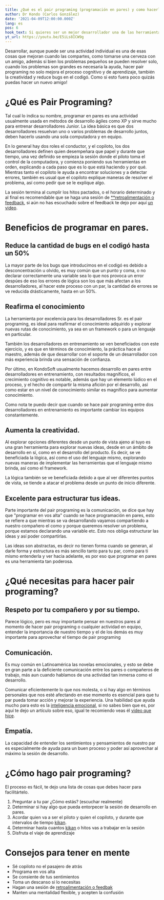 ```yaml
---
title: ¿Qué es el pair programing (programación en pares) y como hacerlo?
author: Dr Kondo (Carlos González)
date: '2021-04-09T12:00:00.000Z'
lang: es
pos: 6
hook_text: Si quieres ser un mejor desarrollador una de las herramientas que más te van a ayudar es la programación en pares, o pair programing. Ya seas un desarrollador consumado, o aun estés aprendiendo.
yt_url: https://youtu.be/E5iLs8ICW9g
---
```


Desarrollar, aunque puede ser una actividad individual es una de esas cosas que mejoran cuando las compartes, como tomarse una cerveza con un amigo, además si bien los problemas pequeños se pueden resolver solo, cuando los problemas son grandes es necesaria la ayuda, hacer pair programing no solo mejora el proceso cognitivo y de aprendizaje, también la creatividad y reduce bugs en el codigó. Como si esto fuera poco quizás puedas hacer un nuevo amigo!

# ¿Qué es Pair Programing?
  Tal cual lo indica su nombre, programar en pares es una actividad usualmente usada en métodos de desarrollo ágiles como XP y sirve mucho para entrenar desarrolladores Junior. La idea básica es que dos desarrolladores resuelvan uno o varios problemas de desarrollo juntos, deben hacerlo usando una sola computadora y en equipo.

  En lo general hay dos roles el conductor, y el copiloto, los dos desarrolladores definen quien desempeñara que papel y durante que tiempo, una vez definido se empieza la sesión donde el piloto toma el control de la computadora, y comienza poniendo sus herramientas en orden, explicando a cada paso que es lo que está haciendo y por qué. Mientras tanto el copiloto le ayuda a encontrar soluciones y a detectar errores, también es usual que el copiloto explique maneras de resolver el problema, así como pedir que se le explique algo.

  La sesión termina al cumplir los hitos pactados, o el horario determinado y al final es recomendable que se haga una sesión de [**retroalimentación o feedback](http://), si aún no has escuchado sobre el feedback te dejo por aquí [un video](http://).


# Beneficios de programar en pares.

## Reduce la cantidad de bugs en el codigó hasta un 50%
La mayor parte de los bugs que introducimos en el codigó es debido a desconcentración u olvido, es muy común que un punto y coma, o no declarar correctamente una variable sea lo que nos provoca un error despúes de eso los errores de lógica son los que más afectan a los desarrolladores, al hacer este proceso con un par, la cantidad de errores se ve reducida drásticamente, hasta en un 50%.

## Reafirma el conocimiento
La herramienta por excelencia para los desarrolladores Sr. es el pair programing, es ideal para reafirmar el conocimiento adquirido y explorar nuevas rutas de conocimiento, ya sea en un framework o para un lenguaje en particular.

También los desarrolladores en entrenamiento se ven beneficiados con este ejercicio, y es que en términos de conocimiento, la práctica hace al maestro, además de que desarrollar con el soporte de un desarrollador con más experiencia brinda una sensación de confianza.

Por último, en KondoSoft usualmente hacemos desarrollo en pares entre desarrolladores en entrenamiento, con resultados magníficos, el crecimiento cognitivo es notable, además que hay un elemento lúdico en el proceso, y el hecho de compartir la misma afición por el desarrollo, así como estar en un nivel de conocimiento similar es magnífico para aumentar conocimiento.

Como nota te puedo decir que cuando se hace pair programing entre dos desarrolladores en entrenamiento es importante cambiar los equipos constantemente.

## Aumenta la creatividad.
Al explorar opciones diferentes desde un punto de vista ajeno al tuyo es una gran herramienta para explorar nuevas ideas, desde en un ámbito de desarrollo en sí, como en el desarrollo del producto. Es decir, se ve beneficiada la lógica, así como el uso del lenguaje mismo, explorando nuevas maneras de implementar las herramientas que el lenguaje mismo brinda, así como el framework.

La lógica también se ve beneficiada debido a que al ver diferentes puntos de vista, se tiende a atacar el problema desde un punto de inicio diferente.

## Excelente para estructurar tus ideas.
Parte importante del pair programing es la comunicación, se dice que hay que "programar en vos alta" cuando se hace programación en pares, esto se refiere a que mientras se va desarrollando vayamos compartiendo a nuestro compañero el como y porque queremos resolver un problema, porque estamos declarando una variable etc. Esto nos obliga estructurar las ideas y así poder compartirlas.

Las ideas son abstractas, es decir no tienen forma cuando se generan, al darle forma y estructura es más sencillo tanto para tu par, como para ti mismo entenderla y ver hacia adelante, es por eso que programar en pares es una herramienta tan poderosa.

# ¿Qué necesitas para hacer pair programing?

## Respeto por tu compañero y por su tiempo.
Parece lógico, pero es muy importante pensar en nuestros pares al momento de hacer pair programing o cualquier actividad en equipo, entender la importancia de nuestro tiempo y el de los demás es muy importante para aprovechar el tiempo de pair programing

## Comunicación.
Es muy común en Latinoamérica las novelas emocionales, y esto se debe en gran parte a la deficiente comunicación entre los pares o compañeros de trabajo, más aun cuando hablamos de una actividad tan inmersa como el desarrollo.

Comunicar eficientemente lo que nos molesta, o si hay algo en términos personales que nos esté afectando en ese momento es esencial para que tu par pueda tomar acción y mejorar la experiencia. Una habilidad que ayuda mucho para esto es la [inteligencia emocional](https://), si no sabes bien que es, por aquí te dejo un artículo sobre eso, igual te recomiendo veas él [video que hice](https://).

## Empatía.
La capacidad de entender los sentimientos y pensamientos de nuestro par es especialmente de ayuda para un buen proceso y poder así aprovechar al máximo la sesión de desarrollo.

# ¿Cómo hago pair programing?
El proceso es fácil, te dejo una lista de cosas que debes hacer para facilitártelo.

1. Preguntar a tu par  ¿Cómo estás? (escuchar realmente)
2. Determinar si hay algo que pueda entorpecer la sesión de desarrollo en pares.
3. Acordar quien va a ser el piloto y quien el copiloto, y durante que intervalos de tiempo [kikan](https://blog.kondosoft.com/tecnica-pomodoro-que-es-kikan).
4. Determinar hasta cuantos [kikan]() o hitos vas a trabajar en la sesión
5. Disfruta el viaje de aprendizaje

# Consejos para tener en mente

- Sé copiloto no el pasajero de atrás
- Programa en vos alta
- Se consiente de tus sentimientos
- Toma un descanso si lo necesitas
- Hagan una sesión de [retroalimentación o feedbak](https://blog.kondosoft.com/retroalimentacion-feedback-ask)
- Manten una mentalidad flexible, y acepten la confusión
